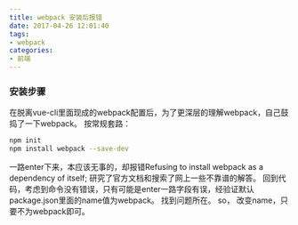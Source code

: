 ```yaml
---
title: webpack 安装后报错
date: 2017-04-26 12:01:40
tags:
- webpack
categories:
- 前端
---
```

### 安装步骤
在脱离vue-cli里面现成的webpack配置后，为了更深层的理解webpack，自己鼓捣了一下webpack。
按常规套路：
```bash
npm init
npm install webpack --save-dev
```
一路enter下来，本应该无事的，却报错Refusing to install webpack as a dependency of itself;
研究了官方文档和搜索了网上一些不靠谱的解答。
回到代码，考虑到命令没有错误，只有可能是enter一路字段有误，经验证默认package.json里面的name值为webpack。
找到问题所在。
so， 改变name，只要不为webpack即可。
